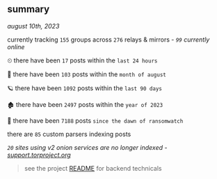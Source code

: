 
## summary
_august 10th, 2023_

currently tracking `155` groups across `276` relays & mirrors - _`99` currently online_

⏲ there have been `17` posts within the `last 24 hours`

🦈 there have been `103` posts within the `month of august`

🪐 there have been `1092` posts within the `last 90 days`

🏚 there have been `2497` posts within the `year of 2023`

🦕 there have been `7188` posts `since the dawn of ransomwatch`

there are `85` custom parsers indexing posts

_`20` sites using v2 onion services are no longer indexed - [support.torproject.org](https://support.torproject.org/onionservices/v2-deprecation/)_

> see the project [README](https://github.com/joshhighet/ransomwatch#ransomwatch--) for backend technicals
